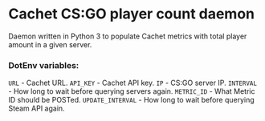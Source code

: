# Cachet CS:GO player count daemon

Daemon written in Python 3 to populate Cachet metrics with total player amount in a given server.

### DotEnv variables:
`URL` - Cachet URL.
`API_KEY` - Cachet API key.
`IP` - CS:GO server IP.
`INTERVAL` - How long to wait before querying servers again.
`METRIC_ID` - What Metric ID should be POSTed.
`UPDATE_INTERVAL` - How long to wait before querying Steam API again.